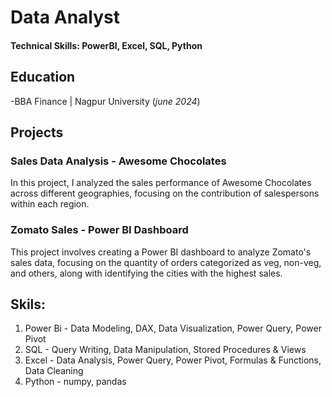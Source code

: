 # Data Analyst 
#### Technical Skills: PowerBI, Excel, SQL, Python


## Education 
-BBA Finance | Nagpur University (_june 2024_)	

## Projects 
### Sales Data Analysis - Awesome Chocolates
In this project, I analyzed the sales performance of Awesome Chocolates across different geographies, focusing on the contribution of salespersons within each region.

### Zomato Sales - Power BI Dashboard
This project involves creating a Power BI dashboard to analyze Zomato's sales data, focusing on the quantity of orders categorized as veg, non-veg, and others, along with identifying the cities with the highest sales.

## Skils:
1. Power Bi - Data Modeling, DAX, Data Visualization, Power Query, Power Pivot
2. SQL - Query Writing, Data Manipulation, Stored Procedures & Views
3. Excel - Data Analysis, Power Query, Power Pivot, Formulas & Functions, Data Cleaning
4. Python - numpy, pandas
   


